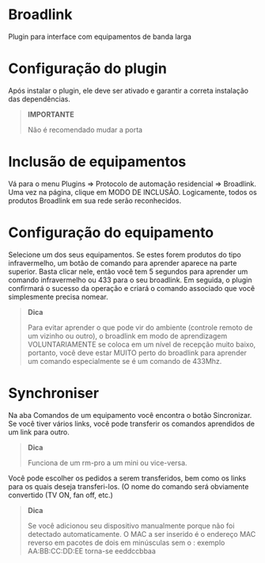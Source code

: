 # Broadlink

Plugin para interface com equipamentos de banda larga

# Configuração do plugin

Após instalar o plugin, ele deve ser ativado e garantir a correta instalação das dependências.

> **IMPORTANTE**
>
> Não é recomendado mudar a porta

# Inclusão de equipamentos

Vá para o menu Plugins => Protocolo de automação residencial => Broadlink. Uma vez na página, clique em MODO DE INCLUSÃO. Logicamente, todos os produtos Broadlink em sua rede serão reconhecidos.

# Configuração do equipamento

Selecione um dos seus equipamentos. Se estes forem produtos do tipo infravermelho, um botão de comando para aprender aparece na parte superior. Basta clicar nele, então você tem 5 segundos para aprender um comando infravermelho ou 433 para o seu broadlink. Em seguida, o plugin confirmará o sucesso da operação e criará o comando associado que você simplesmente precisa nomear.

> **Dica**
>
> Para evitar aprender o que pode vir do ambiente (controle remoto de um vizinho ou outro), o broadlink em modo de aprendizagem VOLUNTARIAMENTE se coloca em um nível de recepção muito baixo, portanto, você deve estar MUITO perto do broadlink para aprender um comando especialmente se é um comando de 433Mhz.

# Synchroniser

Na aba Comandos de um equipamento você encontra o botão Sincronizar. Se você tiver vários links, você pode transferir os comandos aprendidos de um link para outro.

> **Dica**
>
> Funciona de um rm-pro a um mini ou vice-versa.

Você pode escolher os pedidos a serem transferidos, bem como os links para os quais deseja transferi-los. (O nome do comando será obviamente convertido (TV ON, fan off, etc.)

> **Dica**
>
> Se você adicionou seu dispositivo manualmente porque não foi detectado automaticamente. O MAC a ser inserido é o endereço MAC reverso em pacotes de dois em minúsculas sem o : exemplo AA:BB:CC:DD:EE torna-se eeddccbbaa
